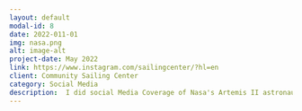 ```yaml
---
layout: default
modal-id: 8
date: 2022-011-01
img: nasa.png
alt: image-alt
project-date: May 2022
link: https://www.instagram.com/sailingcenter/?hl=en
client: Community Sailing Center
category: Social Media
description:  I did social Media Coverage of Nasa's Artemis II astronaut naming event.
---
```

